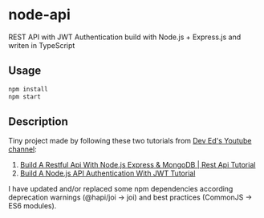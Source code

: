 # node-api

REST API with JWT Authentication build with Node.js + Express.js and writen in TypeScript

## Usage

```bash
npm install
npm start
```

## Description

Tiny project made by following these two tutorials from [Dev Ed's Youtube channel](https://www.youtube.com/c/DevEd):

1. [Build A Restful Api With Node.js Express & MongoDB | Rest Api Tutorial](https://www.youtube.com/watch?v=vjf774RKrLc&t=2398s&ab_channel=DevEd)
2. [Build A Node.js API Authentication With JWT Tutorial](https://www.youtube.com/watch?v=2jqok-WgelI&list=PLDyQo7g0_nsUIbQhYNVlM0u7kb-6ou4MQ&ab_channel=DevEd)

I have updated and/or replaced some npm dependencies according deprecation warnings (@hapi/joi -> joi) and best practices (CommonJS -> ES6 modules).

